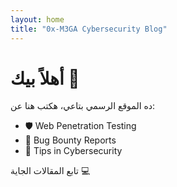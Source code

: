 ```yaml
---
layout: home
title: "0x-M3GA Cybersecurity Blog"
---
```


# أهلاً بيك 👋

ده الموقع الرسمي بتاعي، هكتب هنا عن:

- 🛡️ Web Penetration Testing
- 🐞 Bug Bounty Reports
- 🧠 Tips in Cybersecurity

تابع المقالات الجاية 💻
